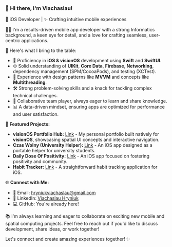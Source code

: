 ### 👋 Hi there, I'm Viachaslau!

📱 iOS Developer | ✨ Crafting intuitive mobile experiences

👨‍💻 I'm a results-driven mobile app developer with a strong Informatics background, a keen eye for detail, and a love for crafting seamless, user-centric applications.

🌟 Here's what I bring to the table:

-   📱 Proficiency in **iOS & visionOS** development using **Swift** and **SwiftUI**.
-   ⚙️ Solid understanding of **UIKit**, **Core Data**, **Firebase**, **Networking**, dependency management (SPM/CocoaPods), and testing (XCTest).
-   📐 Experience with design patterns like **MVVM** and concepts like **Multithreading**.
-   🛠️ Strong problem-solving skills and a knack for tackling complex technical challenges.
-   🤝 Collaborative team player, always eager to learn and share knowledge.
-   📊 A data-driven mindset, ensuring apps are optimized for performance and user satisfaction.

🚀 **Featured Projects:**

*   **visionOS Portfolio Hub:** [Link](https://github.com/viachaslauhryniuk/visionOS-Portfolio-Hub) - My personal portfolio built natively for **visionOS**, showcasing spatial UI concepts and interactive navigation.
*   **Czas Wolny (University Helper):** [Link](https://github.com/viachaslauhryniuk/Czas-Wolny-Project) - An iOS app designed as a portable helper for university students.
*   **Daily Dose Of Positivity:** [Link](https://github.com/viachaslauhryniuk/DailyDoseOfPOsitivity) - An iOS app focused on fostering positivity and community.
*   **Habit Tracker:** [Link](https://github.com/viachaslauhryniuk/habitTracker) - A straightforward habit tracking application for iOS.

🌐 **Connect with Me:**

*   📧 Email: hryniukviachaslau@gmail.com
*   💼 LinkedIn: [Viachaslau Hryniuk](https://www.linkedin.com/in/viachaslau-hryniuk-717368289/)
*   💻 GitHub: You're already here!

📚 I'm always learning and eager to collaborate on exciting new mobile and spatial computing projects. Feel free to reach out if you'd like to discuss development, share ideas, or work together!

Let's connect and create amazing experiences together! ✨
